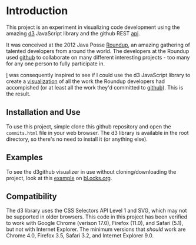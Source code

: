 # Introduction

This project is an experiment in visualizing code development using the amazing [d3][d3home] JavaScript library and the github REST [api][githubapi].

It was conceived at the 2012 Java Posse [Roundup][roundup], an amazing gathering of talented developers from around the world. The developers at the Roundup used [github][github] to collaborate on many different interesting projects - too many for any one person to fully participate in.

[I][githubmtye] was consequently inspired to see if I could use the d3 JavaScript library to create a [visualization][visarticle] of all the work the Roundup developers had accompished (or at least all the work they'd committed to [github][githubjpr]). This is the result.

[d3home]: http://mbostock.github.com/d3/ "d3 at github"
[githubapi]: http://developer.github.com/v3/
[roundup]: http://www.mindviewinc.com/Conferences/JavaPosseRoundup/
[github]: https://github.com/ "Duh!"
[githubmtye]: https://github.com/mtye
[visarticle]: http://en.wikipedia.org/wiki/Information_visualization
[githubjpr]: https://github.com/JavaPosseRoundup "Java Posse Roundup at github"

## Installation and Use

To use this project, simple clone this github repository and open the ```commits.html``` file in your web browser. The d3 library is available in the root directory, so there's no need to install it (or anything else).

## Examples

To see the d3github visualizer in use without cloning/downloading the project, look at this [example][example] on [bl.ocks.org][blocksorg].

[example]: http://bl.ocks.org/2356163
[blocksorg]: http://bl.ocks.org

## Compatibility

The d3 library uses the CSS Selectors API Level 1 and SVG, which may not be supported in older browsers. This code in this project has been verified to work with Google Chrome (verison 17.0), Firefox (11.0), and Safari (5.1), but not with Internet Explorer. The minimum versions that _should_ work are Chrome 4.0, Firefox 3.5, Safari 3.2, and Internet Explorer 9.0.